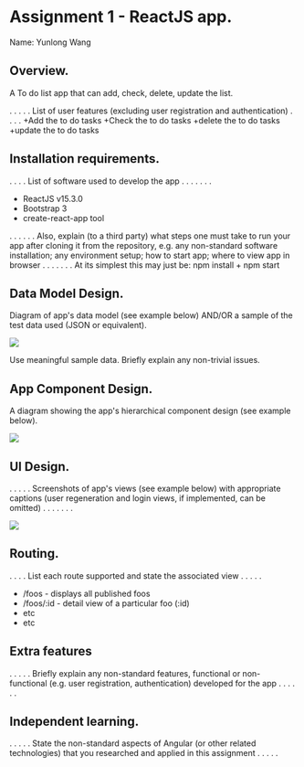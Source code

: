 # Assignment 1 - ReactJS app.

Name: Yunlong Wang

## Overview.
A To do list app that can add, check, delete, update the list.


 . . . . . List of user features (excluding user registration and authentication) . . . . 
 +Add the to do tasks
 +Check the to do tasks
 +delete the to do tasks
 +update the to do tasks
 
 
 



## Installation requirements.
. . . .  List of software used to develop the app . . . . . . . 
+ ReactJS v15.3.0
+ Bootstrap 3
+ create-react-app tool

 

. . . . . . Also, explain (to a third party) what steps one must take to run your app after cloning it from the repository, e.g. any non-standard software installation; any environment setup; how to start app; where to view app in browser . . . . . . . At its simplest this may just be: npm install + npm start

## Data Model Design.

Diagram of app's data model (see example below) AND/OR a sample of the test data used (JSON or equivalent).

![][image1]

Use meaningful sample data. Briefly explain any non-trivial issues.

## App Component Design.

A diagram showing the app's hierarchical component design (see example below). 

![][image2]

## UI Design.

. . . . . Screenshots of app's views (see example below) with appropriate captions (user regeneration and login views, if implemented, can be omitted) . . . . . . . 

![][image3]

## Routing.
. . . . List each route supported and state the associated view . . . . . 

+ /foos - displays all published foos
+ /foos/:id - detail view of a particular foo (:id)
+ etc
+ etc

## Extra features

. . . . . Briefly explain any non-standard features, functional or non-functional (e.g. user registration, authentication) developed for the app . . . . . .  

## Independent learning.

. . . . . State the non-standard aspects of Angular (or other related technologies) that you researched and applied in this assignment . . . . .  



[image1]: ./model.png
[image2]: ./design.jpg
[image3]: ./screen.png